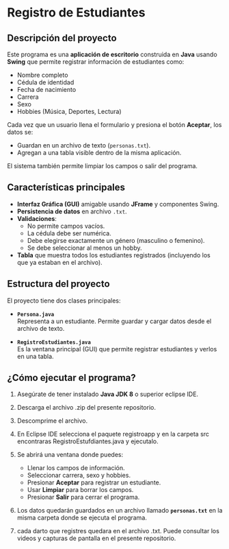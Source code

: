 # Registro de Estudiantes

## Descripción del proyecto

Este programa es una **aplicación de escritorio** construida en **Java** usando **Swing** que permite registrar información de estudiantes como:

- Nombre completo
- Cédula de identidad
- Fecha de nacimiento
- Carrera
- Sexo
- Hobbies (Música, Deportes, Lectura)

Cada vez que un usuario llena el formulario y presiona el botón **Aceptar**, los datos se:

- Guardan en un archivo de texto (`personas.txt`).
- Agregan a una tabla visible dentro de la misma aplicación.

El sistema también permite limpiar los campos o salir del programa.

## Características principales

- **Interfaz Gráfica (GUI)** amigable usando **JFrame** y componentes Swing.
- **Persistencia de datos** en archivo `.txt`.
- **Validaciones**:
  - No permite campos vacíos.
  - La cédula debe ser numérica.
  - Debe elegirse exactamente un género (masculino o femenino).
  - Se debe seleccionar al menos un hobby.
- **Tabla** que muestra todos los estudiantes registrados (incluyendo los que ya estaban en el archivo).

## Estructura del proyecto

El proyecto tiene dos clases principales:

- **`Persona.java`**  
  Representa a un estudiante. Permite guardar y cargar datos desde el archivo de texto.

- **`RegistroEstudiantes.java`**  
  Es la ventana principal (GUI) que permite registrar estudiantes y verlos en una tabla.

## ¿Cómo ejecutar el programa?

1. Asegúrate de tener instalado **Java JDK 8** o superior eclipse IDE.
2. Descarga el archivo .zip del presente repositorio.
3. Descomprime el archivo.
4. En Eclipse IDE selecciona el paquete registroapp y en la carpeta src encontraras RegistroEstufdiantes.java y ejecutalo.
5. Se abrirá una ventana donde puedes:
   - Llenar los campos de información.
   - Seleccionar carrera, sexo y hobbies.
   - Presionar **Aceptar** para registrar un estudiante.
   - Usar **Limpiar** para borrar los campos.
   - Presionar **Salir** para cerrar el programa.

6. Los datos quedarán guardados en un archivo llamado **`personas.txt`** en la misma carpeta donde se ejecuta el programa.
7. cada darto que registres quedara en el archivo .txt.
Puede consultar los videos y capturas de pantalla en el presente repositorio.



